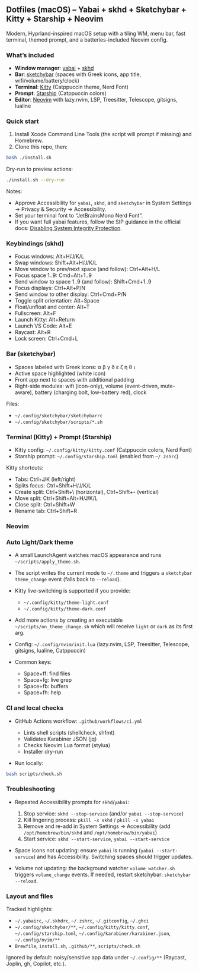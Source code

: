 ## Dotfiles (macOS) – Yabai + skhd + Sketchybar + Kitty + Starship + Neovim

Modern, Hyprland-inspired macOS setup with a tiling WM, menu bar, fast terminal, themed prompt, and a batteries-included Neovim config.

### What’s included

- **Window manager**: [yabai](https://github.com/koekeishiya/yabai) + [skhd](https://github.com/koekeishiya/skhd)
- **Bar**: [sketchybar](https://github.com/FelixKratz/SketchyBar) (spaces with Greek icons, app title, wifi/volume/battery/clock)
- **Terminal**: [Kitty](https://sw.kovidgoyal.net/kitty/) (Catppuccin theme, Nerd Font)
- **Prompt**: [Starship](https://starship.rs/) (Catppuccin colors)
- **Editor**: [Neovim](https://neovim.io/) with lazy.nvim, LSP, Treesitter, Telescope, gitsigns, lualine

### Quick start

1) Install Xcode Command Line Tools (the script will prompt if missing) and Homebrew.
2) Clone this repo, then:

```bash
bash ./install.sh
```

Dry-run to preview actions:

```bash
./install.sh --dry-run
```

Notes:
- Approve Accessibility for `yabai`, `skhd`, and `sketchybar` in System Settings → Privacy & Security → Accessibility.
- Set your terminal font to “JetBrainsMono Nerd Font”.
- If you want full yabai features, follow the SIP guidance in the official docs: [Disabling System Integrity Protection](https://github.com/koekeishiya/yabai/wiki/Disabling-System-Integrity-Protection).

### Keybindings (skhd)

- Focus windows: Alt+H/J/K/L
- Swap windows: Shift+Alt+H/J/K/L
- Move window to prev/next space (and follow): Ctrl+Alt+H/L
- Focus space 1..9: Cmd+Alt+1..9
- Send window to space 1..9 (and follow): Shift+Cmd+1..9
- Focus displays: Ctrl+Alt+P/N
- Send window to other display: Ctrl+Cmd+P/N
- Toggle split orientation: Alt+Space
- Float/unfloat and center: Alt+T
- Fullscreen: Alt+F
- Launch Kitty: Alt+Return
- Launch VS Code: Alt+E
- Raycast: Alt+R
- Lock screen: Ctrl+Cmd+L

### Bar (sketchybar)

- Spaces labeled with Greek icons: α β γ δ ε ζ η θ ι
- Active space highlighted (white icon)
- Front app next to spaces with additional padding
- Right-side modules: wifi (icon-only), volume (event-driven, mute-aware), battery (charging bolt, low-battery red), clock

Files:
- `~/.config/sketchybar/sketchybarrc`
- `~/.config/sketchybar/scripts/*.sh`

### Terminal (Kitty) + Prompt (Starship)

- Kitty config: `~/.config/kitty/kitty.conf` (Catppuccin colors, Nerd Font)
- Starship prompt: `~/.config/starship.toml` (enabled from `~/.zshrc`)

Kitty shortcuts:
- Tabs: Ctrl+J/K (left/right)
- Splits focus: Ctrl+Shift+H/J/K/L
- Create split: Ctrl+Shift+\ (horizontal), Ctrl+Shift+- (vertical)
- Move split: Ctrl+Shift+Alt+H/J/K/L
- Close split: Ctrl+Shift+W
- Rename tab: Ctrl+Shift+R

### Neovim

### Auto Light/Dark theme

- A small LaunchAgent watches macOS appearance and runs `~/scripts/apply_theme.sh`.
- The script writes the current mode to `~/.theme` and triggers a `sketchybar` `theme_change` event (falls back to `--reload`).
- Kitty live-switching is supported if you provide:
  - `~/.config/kitty/theme-light.conf`
  - `~/.config/kitty/theme-dark.conf`
- Add more actions by creating an executable `~/scripts/on_theme_change.sh` which will receive `light` or `dark` as its first arg.

- Config: `~/.config/nvim/init.lua` (lazy.nvim, LSP, Treesitter, Telescope, gitsigns, lualine, Catppuccin)
- Common keys:
  - Space+ff: find files
  - Space+fg: live grep
  - Space+fb: buffers
  - Space+fh: help

### CI and local checks

- GitHub Actions workflow: `.github/workflows/ci.yml`
  - Lints shell scripts (shellcheck, shfmt)
  - Validates Karabiner JSON (jq)
  - Checks Neovim Lua format (stylua)
  - Installer dry-run

- Run locally:

```bash
bash scripts/check.sh
```

### Troubleshooting

- Repeated Accessibility prompts for `skhd`/`yabai`:
  1) Stop service: `skhd --stop-service` (and/or `yabai --stop-service`)
  2) Kill lingering process: `pkill -x skhd` / `pkill -x yabai`
  3) Remove and re-add in System Settings → Accessibility (add `/opt/homebrew/bin/skhd` and `/opt/homebrew/bin/yabai`)
  4) Start service: `skhd --start-service`, `yabai --start-service`

- Space icons not updating: ensure `yabai` is running (`yabai --start-service`) and has Accessibility. Switching spaces should trigger updates.

- Volume not updating: the background watcher `volume_watcher.sh` triggers `volume_change` events. If needed, restart sketchybar: `sketchybar --reload`.

### Layout and files

Tracked highlights:
- `~/.yabairc`, `~/.skhdrc`, `~/.zshrc`, `~/.gitconfig`, `~/.ghci`
- `~/.config/sketchybar/**`, `~/.config/kitty/kitty.conf`, `~/.config/starship.toml`, `~/.config/karabiner/karabiner.json`, `~/.config/nvim/**`
- `Brewfile`, `install.sh`, `.github/**`, `scripts/check.sh`

Ignored by default: noisy/sensitive app data under `~/.config/**` (Raycast, Joplin, gh, Copilot, etc.).


